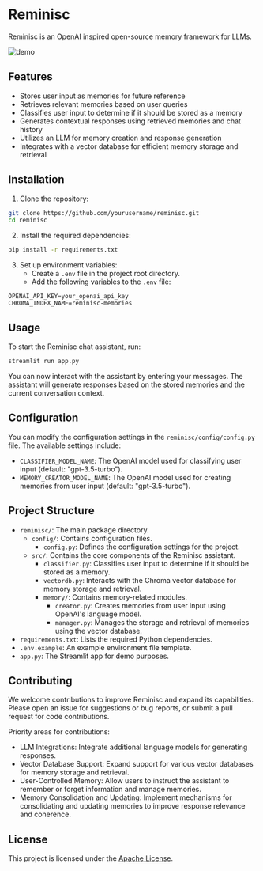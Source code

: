 # Reminisc

Reminisc is an OpenAI inspired open-source memory framework for LLMs.

![demo](demo.gif)

## Features

- Stores user input as memories for future reference
- Retrieves relevant memories based on user queries
- Classifies user input to determine if it should be stored as a memory
- Generates contextual responses using retrieved memories and chat history
- Utilizes an LLM for memory creation and response generation
- Integrates with a vector database for efficient memory storage and retrieval

## Installation

1. Clone the repository:

```bash
git clone https://github.com/yourusername/reminisc.git
cd reminisc
```

2. Install the required dependencies:

```bash
pip install -r requirements.txt
```

3. Set up environment variables:
   - Create a `.env` file in the project root directory.
   - Add the following variables to the `.env` file:

```
OPENAI_API_KEY=your_openai_api_key
CHROMA_INDEX_NAME=reminisc-memories
```

## Usage

To start the Reminisc chat assistant, run:

```bash
streamlit run app.py
```

You can now interact with the assistant by entering your messages. The assistant will generate responses based on the stored memories and the current conversation context.

## Configuration

You can modify the configuration settings in the `reminisc/config/config.py` file. The available settings include:

- `CLASSIFIER_MODEL_NAME`: The OpenAI model used for classifying user input (default: "gpt-3.5-turbo").
- `MEMORY_CREATOR_MODEL_NAME`: The OpenAI model used for creating memories from user input (default: "gpt-3.5-turbo").

## Project Structure

- `reminisc/`: The main package directory.
  - `config/`: Contains configuration files.
    - `config.py`: Defines the configuration settings for the project.
  - `src/`: Contains the core components of the Reminisc assistant.
    - `classifier.py`: Classifies user input to determine if it should be stored as a memory.
    - `vectordb.py`: Interacts with the Chroma vector database for memory storage and retrieval.
    - `memory/`: Contains memory-related modules.
      - `creator.py`: Creates memories from user input using OpenAI's language model.
      - `manager.py`: Manages the storage and retrieval of memories using the vector database.
- `requirements.txt`: Lists the required Python dependencies.
- `.env.example`: An example environment file template.
- `app.py`: The Streamlit app for demo purposes.

## Contributing

We welcome contributions to improve Reminisc and expand its capabilities. Please open an issue for suggestions or bug reports, or submit a pull request for code contributions.

Priority areas for contributions:

- LLM Integrations: Integrate additional language models for generating responses.
- Vector Database Support: Expand support for various vector databases for memory storage and retrieval.
- User-Controlled Memory: Allow users to instruct the assistant to remember or forget information and manage memories.
- Memory Consolidation and Updating: Implement mechanisms for consolidating and updating memories to improve response relevance and coherence.

## License

This project is licensed under the [Apache License](LICENSE).
